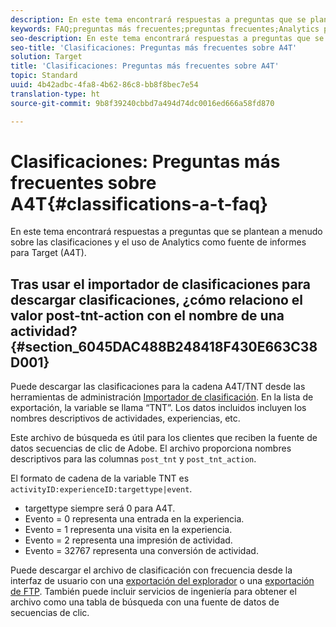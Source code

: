 ```yaml
---
description: En este tema encontrará respuestas a preguntas que se plantean a menudo sobre las clasificaciones y el uso de Analytics como fuente de informes para Target (A4T).
keywords: FAQ;preguntas más frecuentes;preguntas frecuentes;Analytics para Target;A4T;clasificaciones;clasificación;importador de clasificaciones;post-tnt-action
seo-description: En este tema encontrará respuestas a preguntas que se plantean a menudo sobre las clasificaciones y el uso de Analytics como fuente de informes para Target (A4T).
seo-title: 'Clasificaciones: Preguntas más frecuentes sobre A4T'
solution: Target
title: 'Clasificaciones: Preguntas más frecuentes sobre A4T'
topic: Standard
uuid: 4b42adbc-4fa8-4b62-86c8-bb8f8bec7e54
translation-type: ht
source-git-commit: 9b8f39240cbbd7a494d74dc0016ed666a58fd870

---
```



# Clasificaciones: Preguntas más frecuentes sobre A4T{#classifications-a-t-faq}

En este tema encontrará respuestas a preguntas que se plantean a menudo sobre las clasificaciones y el uso de Analytics como fuente de informes para Target (A4T).

## Tras usar el importador de clasificaciones para descargar clasificaciones, ¿cómo relaciono el valor post-tnt-action con el nombre de una actividad? {#section_6045DAC488B248418F430E663C38D001}

Puede descargar las clasificaciones para la cadena A4T/TNT desde las herramientas de administración [Importador de clasificación](https://marketing.adobe.com/resources/help/es_ES/reference/c_working_with_saint.html). En la lista de exportación, la variable se llama “TNT”. Los datos incluidos incluyen los nombres descriptivos de actividades, experiencias, etc.

Este archivo de búsqueda es útil para los clientes que reciben la fuente de datos secuencias de clic de Adobe. El archivo proporciona nombres descriptivos para las columnas `post_tnt` y `post_tnt_action`.

El formato de cadena de la variable TNT es `activityID:experienceID:targettype|event`.

* targettype siempre será 0 para A4T.
* Evento = 0 representa una entrada en la experiencia.
* Evento = 1 representa una visita en la experiencia.
* Evento = 2 representa una impresión de actividad.
* Evento = 32767 representa una conversión de actividad.

Puede descargar el archivo de clasificación con frecuencia desde la interfaz de usuario con una [exportación del explorador](https://marketing.adobe.com/resources/help/es_ES/reference/browser_export.html) o una [exportación de FTP](https://marketing.adobe.com/resources/help/es_ES/reference/ftp_export.html). También puede incluir servicios de ingeniería para obtener el archivo como una tabla de búsqueda con una fuente de datos de secuencias de clic.
